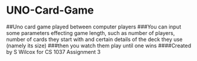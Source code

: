 # UNO-Card-Game
##Uno card game played between computer players
###You can input some parameters effecting game length, such as number of players, number of cards they start with and certain details of the deck they use (namely its size)
###then you watch them play until one wins
####Created by S Wilcox for CS 1037 Assignment 3
